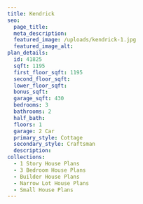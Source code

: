```yaml
---
title: Kendrick
seo:
  page_title:
  meta_description:
  featured_image: /uploads/kendrick-1.jpg
  featured_image_alt:
plan_details:
  id: 41825
  sqft: 1195
  first_floor_sqft: 1195
  second_floor_sqft:
  lower_floor_sqft:
  bonus_sqft:
  garage_sqft: 430
  bedrooms: 3
  bathrooms: 2
  half_bath:
  floors: 1
  garage: 2 Car
  primary_style: Cottage
  secondary_style: Craftsman
  description:
collections:
  - 1 Story House Plans
  - 3 Bedroom House Plans
  - Builder House Plans
  - Narrow Lot House Plans
  - Small House Plans
---
```

